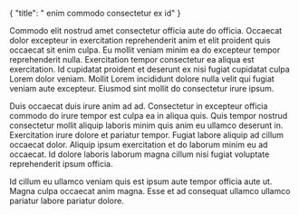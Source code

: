 {
  "title": " enim commodo consectetur ex id"
}

Commodo elit nostrud amet consectetur officia aute do officia. Occaecat dolor excepteur in exercitation reprehenderit anim et elit proident quis occaecat sit enim culpa. Eu mollit veniam minim ea do excepteur tempor reprehenderit nulla. Exercitation tempor consectetur ea aliqua est exercitation. Id cupidatat proident et deserunt ex nisi fugiat cupidatat culpa Lorem dolor veniam. Mollit Lorem incididunt dolore nulla velit qui fugiat veniam aute excepteur. Eiusmod sint mollit do consectetur irure ipsum.

Duis occaecat duis irure anim ad ad. Consectetur in excepteur officia commodo do irure tempor est culpa ea in aliqua quis. Quis tempor nostrud consectetur mollit aliquip laboris minim quis anim eu ullamco deserunt in. Exercitation irure dolore et pariatur tempor. Fugiat labore aliquip ad cillum occaecat dolor. Aliquip ipsum exercitation et do laborum minim eu ad occaecat. Id dolore laboris laborum magna cillum nisi fugiat voluptate reprehenderit ipsum officia.

Id cillum eu ullamco veniam quis est ipsum aute tempor officia aute ut. Magna culpa occaecat anim magna. Esse et ad consequat ullamco ullamco pariatur labore pariatur dolore.